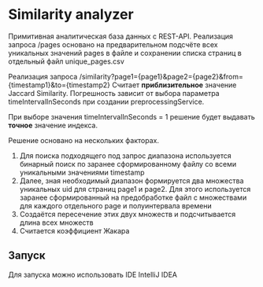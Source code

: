 # Similarity analyzer

Примитивная аналитическая база данных с REST-API. 
Реализация запроса /pages основано на предварительном подсчёте всех уникальных значений pages 
в файле и сохранении списка страниц в отдельный файл unique_pages.csv

Реализация запроса
/similarity?page1={page1}&page2={page2}&from={timestamp1}&to={timestamp2}
Считает **приблизительное** значение Jaccard Similarity.
Погрешность зависит от выбора параметра timeIntervalInSeconds при создании 
preprocessingService. 

При выборе значения timeIntervalInSeconds = 1 решение 
будет выдавать **точное** значение индекса.

Решение основано на нескольких факторах.
1) Для поиска подходящего под запрос диапазона используется бинарный поиск по 
заранее сформированному файлу со всеми уникальными значениями timestamp 
2) Далее, зная необходимый диапазон формируется два множества уникальных uid для страниц
page1 и page2. Для этого используется заранее сформированный на предобработке файл с
множествами для каждого отдельного page и полуинтервала времени
3) Создаётся пересечение этих двух множеств и подсчитывается длина всех множеств
4) Считается коэффициент Жакара

## Запуск
Для запуска можно использовать IDE IntelliJ IDEA